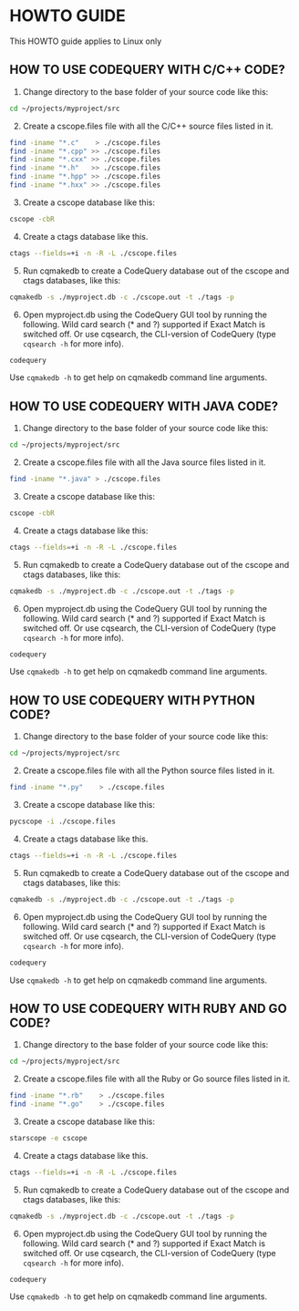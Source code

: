 
HOWTO GUIDE
===========

This HOWTO guide applies to Linux only

## HOW TO USE CODEQUERY WITH C/C++ CODE?

1. Change directory to the base folder of your source code like this:
```bash
cd ~/projects/myproject/src
```

2. Create a cscope.files file with all the C/C++ source files listed in it.
```bash
find -iname "*.c"    > ./cscope.files
find -iname "*.cpp" >> ./cscope.files
find -iname "*.cxx" >> ./cscope.files
find -iname "*.h"   >> ./cscope.files
find -iname "*.hpp" >> ./cscope.files
find -iname "*.hxx" >> ./cscope.files
```

3. Create a cscope database like this:
```bash
cscope -cbR
```

4. Create a ctags database like this.
```bash
ctags --fields=+i -n -R -L ./cscope.files
```

5. Run cqmakedb to create a CodeQuery database out of the cscope and ctags databases, like this:
```bash
cqmakedb -s ./myproject.db -c ./cscope.out -t ./tags -p
```

6. Open myproject.db using the CodeQuery GUI tool by running the following. Wild card search (* and ?) supported if Exact Match is switched off. Or use cqsearch, the CLI-version of CodeQuery (type `cqsearch -h` for more info).
```bash
codequery
```

Use `cqmakedb -h` to get help on cqmakedb command line arguments.



## HOW TO USE CODEQUERY WITH JAVA CODE?

1. Change directory to the base folder of your source code like this:
```bash
cd ~/projects/myproject/src
```

2. Create a cscope.files file with all the Java source files listed in it.
```bash
find -iname "*.java" > ./cscope.files
```

3. Create a cscope database like this:
```bash
cscope -cbR
```

4. Create a ctags database like this:
```bash
ctags --fields=+i -n -R -L ./cscope.files
```

5. Run cqmakedb to create a CodeQuery database out of the cscope and ctags databases, like this:
```bash
cqmakedb -s ./myproject.db -c ./cscope.out -t ./tags -p
```

6. Open myproject.db using the CodeQuery GUI tool by running the following. Wild card search (* and ?) supported if Exact Match is switched off. Or use cqsearch, the CLI-version of CodeQuery (type `cqsearch -h` for more info).
```bash
codequery
```

Use `cqmakedb -h` to get help on cqmakedb command line arguments.



## HOW TO USE CODEQUERY WITH PYTHON CODE?

1. Change directory to the base folder of your source code like this:
```bash
cd ~/projects/myproject/src
```

2. Create a cscope.files file with all the Python source files listed in it.
```bash
find -iname "*.py"    > ./cscope.files
```

3. Create a cscope database like this:
```bash
pycscope -i ./cscope.files
```

4. Create a ctags database like this.
```bash
ctags --fields=+i -n -R -L ./cscope.files
```

5. Run cqmakedb to create a CodeQuery database out of the cscope and ctags databases, like this:
```bash
cqmakedb -s ./myproject.db -c ./cscope.out -t ./tags -p
```

6. Open myproject.db using the CodeQuery GUI tool by running the following. Wild card search (* and ?) supported if Exact Match is switched off. Or use cqsearch, the CLI-version of CodeQuery (type `cqsearch -h` for more info).
```bash
codequery
```

Use `cqmakedb -h` to get help on cqmakedb command line arguments.



## HOW TO USE CODEQUERY WITH RUBY AND GO CODE?

1. Change directory to the base folder of your source code like this:
```bash
cd ~/projects/myproject/src
```

2. Create a cscope.files file with all the Ruby or Go source files listed in it.
```bash
find -iname "*.rb"    > ./cscope.files
find -iname "*.go"    > ./cscope.files
```

3. Create a cscope database like this:
```bash
starscope -e cscope
```

4. Create a ctags database like this.
```bash
ctags --fields=+i -n -R -L ./cscope.files
```

5. Run cqmakedb to create a CodeQuery database out of the cscope and ctags databases, like this:
```bash
cqmakedb -s ./myproject.db -c ./cscope.out -t ./tags -p
```

6. Open myproject.db using the CodeQuery GUI tool by running the following. Wild card search (* and ?) supported if Exact Match is switched off. Or use cqsearch, the CLI-version of CodeQuery (type `cqsearch -h` for more info).
```bash
codequery
```

Use `cqmakedb -h` to get help on cqmakedb command line arguments.

